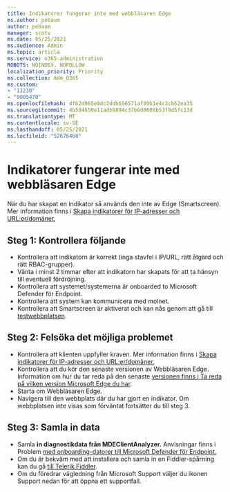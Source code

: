 ```yaml
---
title: Indikatorer fungerar inte med webbläsaren Edge
ms.author: pebaum
author: pebaum
manager: scotv
ms.date: 05/25/2021
ms.audience: Admin
ms.topic: article
ms.service: o365-administration
ROBOTS: NOINDEX, NOFOLLOW
localization_priority: Priority
ms.collection: Adm_O365
ms.custom:
- "11230"
- "9005470"
ms.openlocfilehash: df62d965e0dc2ddb656571af99b1e4c3cb52ea35
ms.sourcegitcommit: 4b504650e11adb9894c37b6d8608b53f9d5fc13d
ms.translationtype: MT
ms.contentlocale: sv-SE
ms.lasthandoff: 05/25/2021
ms.locfileid: "52676468"
---
```

# <a name="indicators-dont-work-using-edge-browser"></a>Indikatorer fungerar inte med webbläsaren Edge

När du har skapat en indikator så används den inte av Edge (Smartscreen). Mer information finns i [Skapa indikatorer för IP-adresser och URL:er/domäner.](/microsoft-365/security/defender-endpoint/indicator-ip-domain)

## <a name="step-1-ensure-the-following"></a>Steg 1: Kontrollera följande

- Kontrollera att indikatorn är korrekt (inga stavfel i IP/URL, rätt åtgärd och rätt RBAC-grupper).
- Vänta i minst 2 timmar efter att indikatorn har skapats för att ta hänsyn till eventuell fördröjning.
- Kontrollera att systemet/systemerna är onboarded to Microsoft Defender för Endpoint.
- Kontrollera att system kan kommunicera med molnet.
- Kontrollera att Smartscreen är aktiverat och kan nås genom att gå till [testwebbplatsen](https://demo.smartscreen.msft.net).

## <a name="step-2-troubleshoot-the-potential-issue"></a>Steg 2: Felsöka det möjliga problemet

- Kontrollera att klienten uppfyller kraven. Mer information finns i [Skapa indikatorer för IP-adresser och URL:er/domäner.](/microsoft-365/security/defender-endpoint/indicator-ip-domain)
- Kontrollera att du kör den senaste versionen av Webbläsaren Edge. Information om hur du tar reda på den senaste [versionen finns i Ta reda på vilken version Microsoft Edge du har](https://support.microsoft.com/microsoft-edge/find-out-which-version-of-microsoft-edge-you-have-c726bee8-c42e-e472-e954-4cf5123497eb).
- Starta om Webbläsaren Edge.
- Navigera till den webbplats där du har gjort en indikator. Om webbplatsen inte visas som förväntat fortsätter du till steg 3. 

## <a name="step-3-collect-data"></a>Steg 3: Samla in data

- Samla **in diagnostikdata från MDEClientAnalyzer.** Anvisningar finns i Problem [med onboarding-datorer till Microsoft Defender för Endpoint.](issues-with-onboarding-machines.md)
- Om du är bekväm med att installera och samla in en Fiddler-spårning kan du gå [till Telerik Fiddler](http://www.telerik.com/fiddler).
- Om du föredrar vägledning från Microsoft Support väljer du ikonen Support nedan för att öppna ett supportfall.
